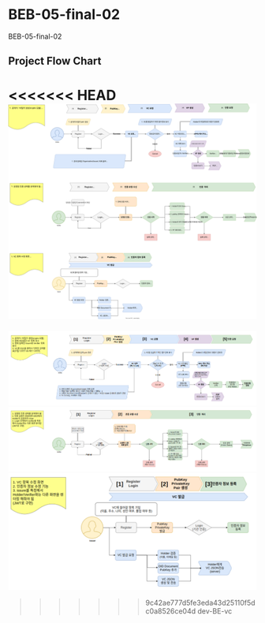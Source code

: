 # BEB-05-final-02
BEB-05-final-02

## Project Flow Chart

<<<<<<< HEAD
![](./BE/assets/DID%20Flow%20Chart.drawio.svg)
=======
![](./BE/assets/Holder_FLOW_CHART.png)
![](./BE/assets/Verifier_FLOW_CHART.png)
![](./BE/assets/Issuer_FLOW_CHART.png)
>>>>>>> 9c42ae777d5fe3eda43d25110f5dc0a8526ce04d
dev-BE-vc
